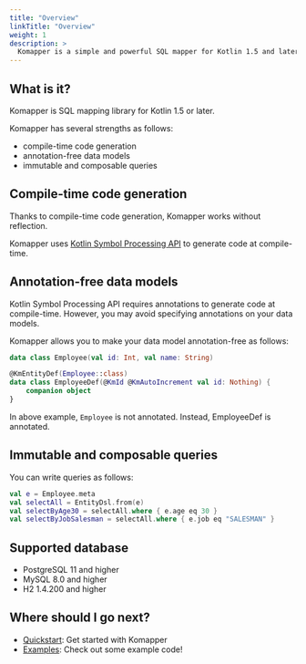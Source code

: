```yaml
---
title: "Overview"
linkTitle: "Overview"
weight: 1
description: >
  Komapper is a simple and powerful SQL mapper for Kotlin 1.5 and later.
---
```


## What is it?

Komapper is SQL mapping library for Kotlin 1.5 or later.

Komapper has several strengths as follows:

- compile-time code generation
- annotation-free data models
- immutable and composable queries

## Compile-time code generation

Thanks to compile-time code generation, Komapper works without reflection.

Komapper uses [Kotlin Symbol Processing API](https://github.com/google/ksp)
to generate code at compile-time.

## Annotation-free data models

Kotlin Symbol Processing API requires annotations to generate code at compile-time. However, you may avoid specifying
annotations on your data models.

Komapper allows you to make your data model annotation-free as follows:

```kotlin
data class Employee(val id: Int, val name: String)

@KmEntityDef(Employee::class)
data class EmployeeDef(@KmId @KmAutoIncrement val id: Nothing) {
    companion object
}
```

In above example, `Employee` is not annotated.
Instead, EmployeeDef is annotated.

## Immutable and composable queries

You can write queries as follows:

```kotlin
val e = Employee.meta
val selectAll = EntityDsl.from(e)
val selectByAge30 = selectAll.where { e.age eq 30 }
val selectByJobSalesman = selectAll.where { e.job eq "SALESMAN" }
```

## Supported database

- PostgreSQL 11 and higher
- MySQL 8.0 and higher
- H2 1.4.200 and higher

## Where should I go next?

* [Quickstart](/docs/quickstart/): Get started with Komapper
* [Examples](/docs/examples/): Check out some example code!

